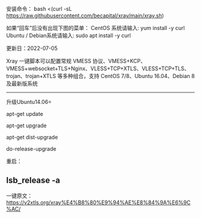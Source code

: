 安装命令：
bash <(curl -sL https://raw.githubusercontent.com/becapital/xray/main/xray.sh)  

如果“回车”后没有出现下图的菜单：
CentOS 系统请输入: yum install -y curl
Ubuntu / Debian系统请输入: sudo apt install -y curl

更新日：2022-07-05

Xray 一键脚本可以配置常规 VMESS 协议、VMESS+KCP、VMESS+websocket+TLS+Nginx、VLESS+TCP+XTLS、VLESS+TCP+TLS、trojan、trojan+XTLS 等多种组合，支持 CentOS 7/8、Ubuntu 16.04、Debian 8 及最新版系统

-------------------------------------------
升级Ubuntu14.06=  

apt-get update 

apt-get upgrade

apt-get dist-upgrade

do-release-upgrade

重启：

lsb_release -a
--------------------------------------------
一键原文： https://v2xtls.org/xray%E4%B8%80%E9%94%AE%E8%84%9A%E6%9C%AC/
